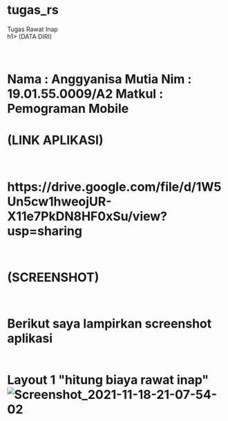 # tugas_rs

Tugas Rawat Inap
<br>
h1> (DATA DIRI) <h1>
<br>
Nama  : Anggyanisa Mutia
Nim   : 19.01.55.0009/A2
Matkul  : Pemograman Mobile

<h1> (LINK APLIKASI) <h1>
<br>
https://drive.google.com/file/d/1W5Un5cw1hweojUR-X11e7PkDN8HF0xSu/view?usp=sharing
<br>
<br>
<h1>(SCREENSHOT)<h1>
<br>
Berikut saya lampirkan screenshot aplikasi 
<br>
<br>

Layout 1 "hitung biaya rawat inap"
<br>
![Screenshot_2021-11-18-21-07-54-02](https://user-images.githubusercontent.com/22116905/142414260-f102616d-8efe-42a2-834a-b5fe4e9e656a.png)
<br>



